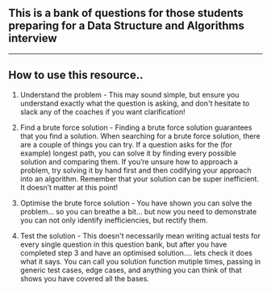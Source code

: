## This is a bank of questions for those students preparing for a Data Structure and Algorithms interview

---

## How to use this resource..

1. Understand the problem - This may sound simple, but ensure you understand exactly what the question is asking, and don't hesitate to slack any of the coaches if you want clarification!

2. Find a brute force solution - Finding a brute force solution guarantees that you find a solution. When searching
   for a brute force solution, there are a couple of things you can try. If a question asks for
   the (for example) longest path, you can solve it by finding every possible solution and comparing them. If you’re unsure how to approach a problem, try solving it by hand first and then codifying your approach into an algorithm. Remember that your solution can be super inefficient. It doesn’t matter at this point!

3. Optimise the brute force solution - You have shown you can solve the problem... so you can breathe a bit... but now you need to demonstrate you can not only identify inefficiencies, but rectify them.

4. Test the solution - This doesn't necessarily mean writing actual tests for every single question in this question bank, but after you have completed step 3 and have an optimised solution.... lets check it does what it says. You can call you solution function mutiple times, passing in generic test cases, edge cases, and anything you can think of that shows you have covered all the bases.
